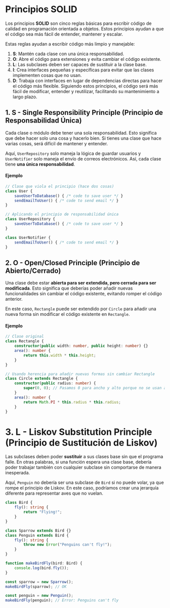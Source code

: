 # Principios SOLID

Los principios **SOLID** son cinco reglas básicas para escribir código de calidad en programación orientada a objetos. Estos principios ayudan a que el código sea más fácil de entender, mantener y escalar.

Estas reglas ayudan a escribir código más limpio y manejable:

1. **S**: Mantén cada clase con una única responsabilidad.
2. **O**: Abre el código para extensiones y evita cambiar el código existente.
3. **L**: Las subclases deben ser capaces de sustituir a la clase base.
4. **I**: Crea interfaces pequeñas y específicas para evitar que las clases implementen cosas que no usan.
5. **D**: Trabaja con interfaces en lugar de dependencias directas para hacer el código más flexible.
Siguiendo estos principios, el código será más fácil de modificar, entender y reutilizar, facilitando su mantenimiento a largo plazo.

## 1. S - Single Responsibility Principle (Principio de Responsabilidad Única)

Cada clase o módulo debe tener una sola responsabilidad. Esto significa que debe hacer solo una cosa y hacerlo bien. Si tienes una clase que hace varias cosas, será difícil de mantener y entender.

Aquí, `UserRepository` solo maneja la lógica de guardar usuarios y `UserNotifier` solo maneja el envío de correos electrónicos. Así, cada clase tiene **una única responsabilidad**.

#### Ejemplo
```typescript
// Clase que viola el principio (hace dos cosas)
class User {
    saveUserToDatabase() { /* code to save user */ }
    sendEmailToUser() { /* code to send email */ }
}

// Aplicando el principio de responsabilidad única
class UserRepository {
    saveUserToDatabase() { /* code to save user */ }
}

class UserNotifier {
    sendEmailToUser() { /* code to send email */ }
}
```

## 2. O - Open/Closed Principle (Principio de Abierto/Cerrado)

Una clase debe estar **abierta para ser extendida, pero cerrada para ser modificada**. Esto significa que deberías poder añadir nuevas funcionalidades sin cambiar el código existente, evitando romper el código anterior.

En este caso, `Rectangle` puede ser extendido por `Circle` para añadir una nueva forma sin modificar el código existente en `Rectangle`.

#### Ejemplo
```typescript
// Clase original
class Rectangle {
    constructor(public width: number, public height: number) {}
    area(): number {
        return this.width * this.height;
    }
}

// Usando herencia para añadir nuevas formas sin cambiar Rectangle
class Circle extends Rectangle {
    constructor(public radius: number) {
        super(0, 0); // Pasamos 0 para ancho y alto porque no se usan aquí
    }
    area(): number {
        return Math.PI * this.radius * this.radius;
    }
}
```

# 3. L - Liskov Substitution Principle (Principio de Sustitución de Liskov)

Las subclases deben poder **sustituir** a sus clases base sin que el programa falle. En otras palabras, si una función espera una clase base, debería poder trabajar también con cualquier subclase sin comportarse de manera inesperada.

Aquí, `Penguin` no debería ser una subclase de `Bird` si no puede volar, ya que rompe el principio de Liskov. En este caso, podríamos crear una jerarquía diferente para representar aves que no vuelan.

```typescript
class Bird {
    fly(): string {
        return "Flying!";
    }
}

class Sparrow extends Bird {}
class Penguin extends Bird {
    fly(): string {
        throw new Error("Penguins can't fly!");
    }
}

function makeBirdFly(bird: Bird) {
    console.log(bird.fly());
}

const sparrow = new Sparrow();
makeBirdFly(sparrow); // OK

const penguin = new Penguin();
makeBirdFly(penguin); // Error: Penguins can't fly
```
<!--stackedit_data:
eyJoaXN0b3J5IjpbNjI0NjE2OTYyXX0=
-->